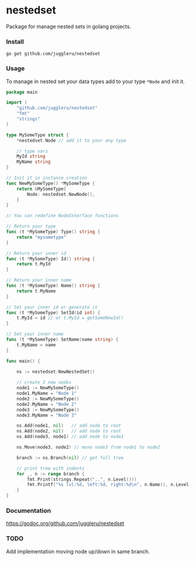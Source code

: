 # nestedset
Package for manage nested sets in golang projects.

### Install

```
go get github.com/juggleru/nestedset
```

### Usage

To manage in nested set your data types add to your type `*Node` and init it.
```go
package main

import (
    "github.com/juggleru/nestedset"
    "fmt"
    "strings"
)

type MySomeType struct {
    *nestedset.Node // add it to your any type

    // type vars
    MyId string
    MyName string
}

// Init it in instance creation
func NewMySomeType() *MySomeType {
    return &MySomeType{
        Node: nestedset.NewNode(),
    }
}

// You can redefine NodeInterface functions

// Return your type
func (t *MySomeType) Type() string {
    return "mysometype"
}

// Return your inner id
func (t *MySomeType) Id() string {
    return t.MyId
}

// Return your inner name
func (t *MySomeType) Name() string {
    return t.MyName
}

// Set your inner id or generate it
func (t *MySomeType) SetId(id int) {
    t.MyId = id // or t.MyId = getSomeNewId()
}

// Set your inner name
func (t *MySomeType) SetName(name string) {
    t.MyName = name
}

func main() { 
    
    ns := nestedset.NewNestedSet()

    // create 3 new nodes
    node1 := NewMySomeType()
    node1.MyName = "Node 1"
    node2 := NewMySomeType()
    node2.MyName = "Node 2"
    node3 := NewMySomeType()
    node3.MyName = "Node 3"

    ns.Add(node1, nil)   // add node to root
    ns.Add(node2, nil)   // add node to root
    ns.Add(node3, node1) // add node to node1

    ns.Move(node3, node2) // move node3 from node1 to node2

    branch := ns.Branch(nil) // get full tree

    // print tree with indents	
    for _, n := range branch {
   	    fmt.Print(strings.Repeat("..", n.Level()))
   	    fmt.Printf("%s lvl:%d, left:%d, right:%d\n", n.Name(), n.Level(), n.Left(), n.Right())
    }
}
```
### Documentation

https://godoc.org/github.com/juggleru/nestedset

### TODO

Add implementation moving node up/down in same branch.
